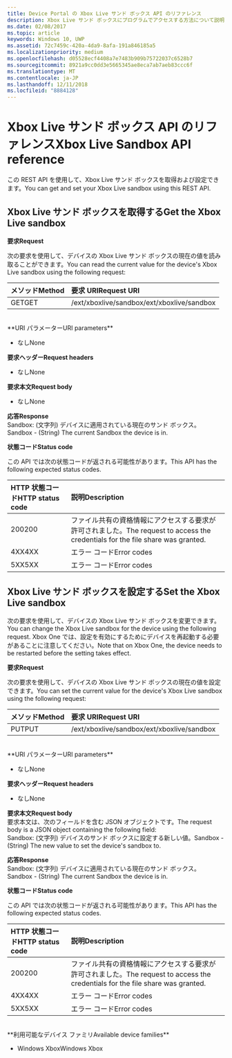 ```yaml
---
title: Device Portal の Xbox Live サンド ボックス API のリファレンス
description: Xbox Live サンド ボックスにプログラムでアクセスする方法について説明します。
ms.date: 02/08/2017
ms.topic: article
keywords: Windows 10, UWP
ms.assetid: 72c7459c-420a-4da9-8afa-191a846185a5
ms.localizationpriority: medium
ms.openlocfilehash: d05528ecf4408a7e7483b909b75722037c6528b7
ms.sourcegitcommit: 8921a9cc0dd3e5665345ae8eca7ab7aeb83ccc6f
ms.translationtype: MT
ms.contentlocale: ja-JP
ms.lasthandoff: 12/11/2018
ms.locfileid: "8884128"
---
```

# <a name="xbox-live-sandbox-api-reference"></a><span data-ttu-id="25278-104">Xbox Live サンド ボックス API のリファレンス</span><span class="sxs-lookup"><span data-stu-id="25278-104">Xbox Live Sandbox API reference</span></span>   
<span data-ttu-id="25278-105">この REST API を使用して、Xbox Live サンド ボックスを取得および設定できます。</span><span class="sxs-lookup"><span data-stu-id="25278-105">You can get and set your Xbox Live sandbox using this REST API.</span></span>

## <a name="get-the-xbox-live-sandbox"></a><span data-ttu-id="25278-106">Xbox Live サンド ボックスを取得する</span><span class="sxs-lookup"><span data-stu-id="25278-106">Get the Xbox Live sandbox</span></span>

**<span data-ttu-id="25278-107">要求</span><span class="sxs-lookup"><span data-stu-id="25278-107">Request</span></span>**

<span data-ttu-id="25278-108">次の要求を使用して、デバイスの Xbox Live サンド ボックスの現在の値を読み取ることができます。</span><span class="sxs-lookup"><span data-stu-id="25278-108">You can read the current value for the device's Xbox Live sandbox using the following request:</span></span>

<span data-ttu-id="25278-109">メソッド</span><span class="sxs-lookup"><span data-stu-id="25278-109">Method</span></span>      | <span data-ttu-id="25278-110">要求 URI</span><span class="sxs-lookup"><span data-stu-id="25278-110">Request URI</span></span>
:------     | :-----
<span data-ttu-id="25278-111">GET</span><span class="sxs-lookup"><span data-stu-id="25278-111">GET</span></span> | <span data-ttu-id="25278-112">/ext/xboxlive/sandbox</span><span class="sxs-lookup"><span data-stu-id="25278-112">/ext/xboxlive/sandbox</span></span>
<br />
**<span data-ttu-id="25278-113">URI パラメーター</span><span class="sxs-lookup"><span data-stu-id="25278-113">URI parameters</span></span>**

- <span data-ttu-id="25278-114">なし</span><span class="sxs-lookup"><span data-stu-id="25278-114">None</span></span>

**<span data-ttu-id="25278-115">要求ヘッダー</span><span class="sxs-lookup"><span data-stu-id="25278-115">Request headers</span></span>**

- <span data-ttu-id="25278-116">なし</span><span class="sxs-lookup"><span data-stu-id="25278-116">None</span></span>

**<span data-ttu-id="25278-117">要求本文</span><span class="sxs-lookup"><span data-stu-id="25278-117">Request body</span></span>**

- <span data-ttu-id="25278-118">なし</span><span class="sxs-lookup"><span data-stu-id="25278-118">None</span></span>

**<span data-ttu-id="25278-119">応答</span><span class="sxs-lookup"><span data-stu-id="25278-119">Response</span></span>**   
<span data-ttu-id="25278-120">Sandbox: (文字列) デバイスに適用されている現在のサンド ボックス。</span><span class="sxs-lookup"><span data-stu-id="25278-120">Sandbox - (String) The current Sandbox the device is in.</span></span>   

**<span data-ttu-id="25278-121">状態コード</span><span class="sxs-lookup"><span data-stu-id="25278-121">Status code</span></span>**

<span data-ttu-id="25278-122">この API では次の状態コードが返される可能性があります。</span><span class="sxs-lookup"><span data-stu-id="25278-122">This API has the following expected status codes.</span></span>

<span data-ttu-id="25278-123">HTTP 状態コード</span><span class="sxs-lookup"><span data-stu-id="25278-123">HTTP status code</span></span>      | <span data-ttu-id="25278-124">説明</span><span class="sxs-lookup"><span data-stu-id="25278-124">Description</span></span>
:------     | :-----
<span data-ttu-id="25278-125">200</span><span class="sxs-lookup"><span data-stu-id="25278-125">200</span></span> | <span data-ttu-id="25278-126">ファイル共有の資格情報にアクセスする要求が許可されました。</span><span class="sxs-lookup"><span data-stu-id="25278-126">The request to access the credentials for the file share was granted.</span></span>
<span data-ttu-id="25278-127">4XX</span><span class="sxs-lookup"><span data-stu-id="25278-127">4XX</span></span> | <span data-ttu-id="25278-128">エラー コード</span><span class="sxs-lookup"><span data-stu-id="25278-128">Error codes</span></span>
<span data-ttu-id="25278-129">5XX</span><span class="sxs-lookup"><span data-stu-id="25278-129">5XX</span></span> | <span data-ttu-id="25278-130">エラー コード</span><span class="sxs-lookup"><span data-stu-id="25278-130">Error codes</span></span>

## <a name="set-the-xbox-live-sandbox"></a><span data-ttu-id="25278-131">Xbox Live サンド ボックスを設定する</span><span class="sxs-lookup"><span data-stu-id="25278-131">Set the Xbox Live sandbox</span></span>
<span data-ttu-id="25278-132">次の要求を使用して、デバイスの Xbox Live サンド ボックスを変更できます。</span><span class="sxs-lookup"><span data-stu-id="25278-132">You can change the Xbox Live sandbox for the device using the following request.</span></span> <span data-ttu-id="25278-133">Xbox One では、設定を有効にするためにデバイスを再起動する必要があることに注意してください。</span><span class="sxs-lookup"><span data-stu-id="25278-133">Note that on Xbox One, the device needs to be restarted before the setting takes effect.</span></span>

**<span data-ttu-id="25278-134">要求</span><span class="sxs-lookup"><span data-stu-id="25278-134">Request</span></span>**

<span data-ttu-id="25278-135">次の要求を使用して、デバイスの Xbox Live サンド ボックスの現在の値を設定できます。</span><span class="sxs-lookup"><span data-stu-id="25278-135">You can set the current value for the device's Xbox Live sandbox using the following request:</span></span>

<span data-ttu-id="25278-136">メソッド</span><span class="sxs-lookup"><span data-stu-id="25278-136">Method</span></span>      | <span data-ttu-id="25278-137">要求 URI</span><span class="sxs-lookup"><span data-stu-id="25278-137">Request URI</span></span>
:------     | :-----
<span data-ttu-id="25278-138">PUT</span><span class="sxs-lookup"><span data-stu-id="25278-138">PUT</span></span> | <span data-ttu-id="25278-139">/ext/xboxlive/sandbox</span><span class="sxs-lookup"><span data-stu-id="25278-139">/ext/xboxlive/sandbox</span></span>
<br />
**<span data-ttu-id="25278-140">URI パラメーター</span><span class="sxs-lookup"><span data-stu-id="25278-140">URI parameters</span></span>**

- <span data-ttu-id="25278-141">なし</span><span class="sxs-lookup"><span data-stu-id="25278-141">None</span></span>

**<span data-ttu-id="25278-142">要求ヘッダー</span><span class="sxs-lookup"><span data-stu-id="25278-142">Request headers</span></span>**

- <span data-ttu-id="25278-143">なし</span><span class="sxs-lookup"><span data-stu-id="25278-143">None</span></span>

**<span data-ttu-id="25278-144">要求本文</span><span class="sxs-lookup"><span data-stu-id="25278-144">Request body</span></span>**   
<span data-ttu-id="25278-145">要求本文は、次のフィールドを含む JSON オブジェクトです。</span><span class="sxs-lookup"><span data-stu-id="25278-145">The request body is a JSON object containing the following field:</span></span>   
<span data-ttu-id="25278-146">Sandbox: (文字列) デバイスのサンド ボックスに設定する新しい値。</span><span class="sxs-lookup"><span data-stu-id="25278-146">Sandbox - (String) The new value to set the device's sandbox to.</span></span>

**<span data-ttu-id="25278-147">応答</span><span class="sxs-lookup"><span data-stu-id="25278-147">Response</span></span>**   
<span data-ttu-id="25278-148">Sandbox: (文字列) デバイスに適用されている現在のサンド ボックス。</span><span class="sxs-lookup"><span data-stu-id="25278-148">Sandbox - (String) The current Sandbox the device is in.</span></span>   

**<span data-ttu-id="25278-149">状態コード</span><span class="sxs-lookup"><span data-stu-id="25278-149">Status code</span></span>**

<span data-ttu-id="25278-150">この API では次の状態コードが返される可能性があります。</span><span class="sxs-lookup"><span data-stu-id="25278-150">This API has the following expected status codes.</span></span>

<span data-ttu-id="25278-151">HTTP 状態コード</span><span class="sxs-lookup"><span data-stu-id="25278-151">HTTP status code</span></span>      | <span data-ttu-id="25278-152">説明</span><span class="sxs-lookup"><span data-stu-id="25278-152">Description</span></span>
:------     | :-----
<span data-ttu-id="25278-153">200</span><span class="sxs-lookup"><span data-stu-id="25278-153">200</span></span> | <span data-ttu-id="25278-154">ファイル共有の資格情報にアクセスする要求が許可されました。</span><span class="sxs-lookup"><span data-stu-id="25278-154">The request to access the credentials for the file share was granted.</span></span>
<span data-ttu-id="25278-155">4XX</span><span class="sxs-lookup"><span data-stu-id="25278-155">4XX</span></span> | <span data-ttu-id="25278-156">エラー コード</span><span class="sxs-lookup"><span data-stu-id="25278-156">Error codes</span></span>
<span data-ttu-id="25278-157">5XX</span><span class="sxs-lookup"><span data-stu-id="25278-157">5XX</span></span> | <span data-ttu-id="25278-158">エラー コード</span><span class="sxs-lookup"><span data-stu-id="25278-158">Error codes</span></span>

<br />
**<span data-ttu-id="25278-159">利用可能なデバイス ファミリ</span><span class="sxs-lookup"><span data-stu-id="25278-159">Available device families</span></span>**

* <span data-ttu-id="25278-160">Windows Xbox</span><span class="sxs-lookup"><span data-stu-id="25278-160">Windows Xbox</span></span>

